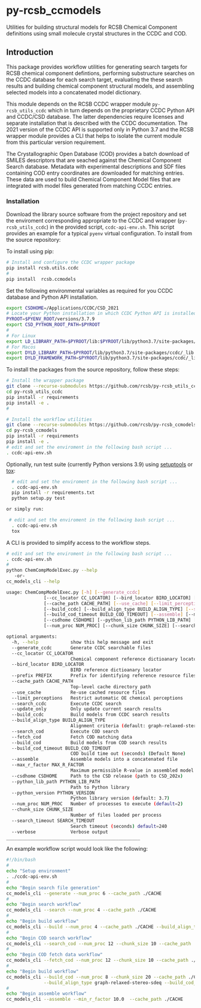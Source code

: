 # py-rcsb_ccmodels

Utilities for building structural models for RCSB Chemical Component definitions using
small molecule crystal structures in the CCDC and COD.

## Introduction

This package provides workflow utilities for generating search targets for RCSB
chemical component defintions, performing substructure searches on the CCDC database for
each search target, evaluating the these search results and building chemical component
structural models, and assembling selected models into a concatenated model dictionary.

This module depends on the RCSB CCDC wrapper module `py-rcsb_utils_ccdc` which in turn
depends on the proprietary CCDC Python API and CCDC/CSD database.
The latter dependencies require licenses and separate installation that is described
with the CCDC documentation.  The 2021 version of the CCDC API is supported only in Python 3.7
and the RCSB wrapper module provides a CLI that helps to isolate the current module
from this particular version requirement.

The Crystallographic Open Database (COD) provides a batch download of SMILES descriptors
that are seached against the Chemical Component Search database.  Metadata with experimental
descriptions and SDF files containing COD entry coordinates are downloaded for matching entries.
These data are used to build Chemical Component Model files that are integrated with model files
generated from matching CCDC entries.

### Installation

Download the library source software from the project repository and set the
enviroment corresponding appropriate to the CCDC and wrapper (`py-rcsb_utils_ccdc`)
in the provided script, `ccdc-api-env.sh`. This script provides an example for
a typical `pyenv` virtual configuration. To install from the source repository:

To install using pip:

```bash
# Install and configure the CCDC wrapper package
pip install rcsb.utils.ccdc
#
pip install  rcsb.ccmodels
```

Set the following environmental variables as required for you CCDC database
and Python API installation.

```bash
export CSDHOME=/Applications/CCDC/CSD_2021
# Locate your Python installation in which CCDC Python API is installed.
PYROOT=$PYENV_ROOT/versions/3.7.9
export CSD_PYTHON_ROOT_PATH=$PYROOT
#
# For Linux
export LD_LIBRARY_PATH=$PYROOT/lib:$PYROOT/lib/python3.7/site-packages/ccdc/_lib:$LD_LIBRARY_PATH
# For Macos
export DYLD_LIBRARY_PATH=$PYROOT/lib/python3.7/site-packages/ccdc/_lib
export DYLD_FRAMEWORK_PATH=$PYROOT/lib/python3.7/site-packages/ccdc/_lib
```

To install the packages from the source repository, follow these steps:

```bash
# Install the wrapper package
git clone --recurse-submodules https://github.com/rcsb/py-rcsb_utils_ccdc.git
cd py-rcsb_utils_ccdc
pip install -r requirements
pip install -e .
#

# Install the workflow utilities
git clone --recurse-submodules https://github.com/rcsb/py-rcsb_ccmodels.git
cd py-rcsb_ccmodels
pip install -r requirements
pip install -e .
# edit and set the enviroment in the following bash script ...
. ccdc-api-env.sh

```

Optionally, run test suite (currently Python versions 3.9) using
[setuptools](https://setuptools.readthedocs.io/en/latest/) or
[tox](http://tox.readthedocs.io/en/latest/example/platform.html):

```bash
  # edit and set the enviroment in the following bash script ...
  . ccdc-api-env.sh
  pip install -r requirements.txt
  python setup.py test

or simply run:

 # edit and set the enviroment in the following bash script ...
  . ccdc-api-env.sh
  tox
```

A CLI is provided to simplify access to the workflow steps.

```bash
# edit and set the enviroment in the following bash script ...
. ccdc-api-env.sh
#
python ChemCompModelExec.py --help
   -or-
cc_models_cli --help

usage: ChemCompModelExec.py [-h] [--generate_ccdc]
              [--cc_locator CC_LOCATOR] [--bird_locator BIRD_LOCATOR] [--prefix PREFIX]
              [--cache_path CACHE_PATH] [--use_cache] [--limit_perceptions] [--search_ccdc] [--update_only]
              [--build_ccdc] [--build_align_type BUILD_ALIGN_TYPE] [--search_cod] [--fetch_cod] [--build_cod]
              [--build_cod_timeout BUILD_COD_TIMEOUT] [--assemble] [--max_r_factor MAX_R_FACTOR]
              [--csdhome CSDHOME] [--python_lib_path PYTHON_LIB_PATH] [--python_version PYTHON_VERSION]
              [--num_proc NUM_PROC] [--chunk_size CHUNK_SIZE] [--search_timeout SEARCH_TIMEOUT] [--verbose]

optional arguments:
  -h, --help            show this help message and exit
  --generate_ccdc       Generate CCDC searchable files
  --cc_locator CC_LOCATOR
                        Chemical component reference dictioanary locator
  --bird_locator BIRD_LOCATOR
                        BIRD reference dictioanary locator
  --prefix PREFIX       Prefix for identifying reference resource files (e.g. abbrev)
  --cache_path CACHE_PATH
                        Top-level cache directory path
  --use_cache           Re-use cached resource files
  --limit_perceptions   Restrict automatic OE chemical perceptions
  --search_ccdc         Execute CCDC search
  --update_only         Only update current search results
  --build_ccdc          Build models from CCDC search results
  --build_align_type BUILD_ALIGN_TYPE
                        Alignment criteria (default: graph-relaxed-stereo-sdeq
  --search_cod          Execute COD search
  --fetch_cod           Fetch COD matching data
  --build_cod           Build models from COD search results
  --build_cod_timeout BUILD_COD_TIMEOUT
                        COD build time out (seconds) (Default None)
  --assemble            Assemble models into a concatenated file
  --max_r_factor MAX_R_FACTOR
                        Maximum permissible R-value in assembled model file (default=10.0)
  --csdhome CSDHOME     Path to the CSD release (path to CSD_202x)
  --python_lib_path PYTHON_LIB_PATH
                        Path to Python library
  --python_version PYTHON_VERSION
                        Python library version (default: 3.7)
  --num_proc NUM_PROC   Number of processes to execute (default=2)
  --chunk_size CHUNK_SIZE
                        Number of files loaded per process
  --search_timeout SEARCH_TIMEOUT
                        Search timeout (seconds) default=240
  --verbose             Verbose output
__________________________________________________
```

An example workflow script would look like the following:

```bash
#!/bin/bash
#
echo "Setup environment"
. ./ccdc-api-env.sh
#
echo "Begin search file generation"
cc_models_cli --generate --num_proc 6 --cache_path ./CACHE
#
echo "Begin search workflow"
cc_models_cli --search --num_proc 4 --cache_path ./CACHE
#
echo "Begin build workflow"
cc_models_cli --build --num_proc 4 --cache_path ./CACHE --build_align_type graph-relaxed-stereo-sdeq
#
echo "Begin COD search workflow"
cc_models_cli --search_cod --num_proc 12 --chunk_size 10 --cache_path ./CACHE
#
echo "Begin COD fetch data workflow"
cc_models_cli --fetch_cod --num_proc 12 --chunk_size 10 --cache_path ./CACHE
#
echo "Begin build workflow"
cc_models_cli --build_cod --num_proc 8 --chunk_size 20 --cache_path ./CACHE \
              --build_align_type graph-relaxed-stereo-sdeq --build_cod_timeout 120.0
#
echo "Begin assemble workflow"
cc_models_cli --assemble --min_r_factor 10.0  --cache_path ./CACHE
```
